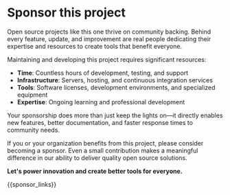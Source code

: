 # Sponsor this project

Open source projects like this one thrive on community backing. Behind every feature, update, and improvement are real people dedicating their expertise and resources to create tools that benefit everyone.

Maintaining and developing this project requires significant resources:
- **Time**: Countless hours of development, testing, and support
- **Infrastructure**: Servers, hosting, and continuous integration services
- **Tools**: Software licenses, development environments, and specialized equipment
- **Expertise**: Ongoing learning and professional development

Your sponsorship does more than just keep the lights on—it directly enables new features, better documentation, and faster response times to community needs.

If you or your organization benefits from this project, please consider becoming a sponsor. Even a small contribution makes a meaningful difference in our ability to deliver quality open source solutions.

**Let's power innovation and create better tools for everyone.**

{{sponsor_links}}
